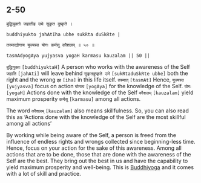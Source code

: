 ## 2-50


```shloka-sa
बुद्धियुक्तो जहातीह उभे सुकृत दुष्कृते ।
```
```shloka-sa-hk
buddhiyukto jahAtIha ubhe sukRta duSkRte |
```
```shloka-sa
तस्माद्योगाय युज्यस्व योगः कर्मसु कौशलम् ॥ ५० ॥
```
```shloka-sa-hk
tasmAdyogAya yujyasva yogaH karmasu kauzalam || 50 ||
```

`बुद्धियुक्तः` `[buddhiyuktaH]` A person who works with the awareness of the Self `जहाति` `[jahAti]` will leave behind `सुकृतदुष्कृते उभे` `[sukRtaduSkRte ubhe]` both the right and the wrong `इह` `[iha]` in this life itself. `तस्मात्` `[tasmAt]` Hence, `युज्यस्व` `[yujyasva]` focus on action `योगाय` `[yogAya]` for the knowledge of the Self. `योगः` `[yogaH]` Actions done with the knowledge of the Self `कौशलम्` `[kauzalam]` yield maximum prosperity `कर्मसु` `[karmasu]` among all actions.

The word `कौशलम्` `[kauzalam]` also means skillfulness. So, you can also read this as ‘Actions done with the knowledge of the Self are the most skillful among all actions’



By working while being aware of the Self, a person is freed from the influence of endless rights and wrongs collected since beginning-less time. Hence, focus on your action for the sake of this awareness. 
Among all actions that are to be done, those that are done with the awareness of the Self are the best. They bring out the best in us and have the capability to yield maximum prosperity and well-being. This is [Buddhiyoga](buddhiyOga_a_defn) and it comes with a lot of skill and practice.

